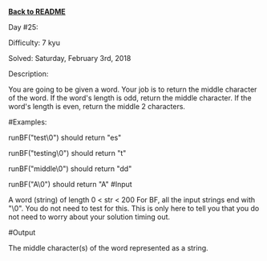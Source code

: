 ﻿<a href=https://github.com/hlais/Kata---a---Day><b>Back to README</b><a>

Day #25: 

Difficulty: 7 kyu

Solved: Saturday, February 3rd, 2018

Description:

You are going to be given a word. Your job is to return the middle character of the word. If the word's length is odd, return the middle character. If the word's length is even, return the middle 2 characters.

#Examples:

runBF("test\0") should return "es"

runBF("testing\0") should return "t"

runBF("middle\0") should return "dd"

runBF("A\0") should return "A"
#Input

A word (string) of length 0 < str < 200 For BF, all the input strings end with "\0". You do not need to test for this. This is only here to tell you that you do not need to worry about your solution timing out.

#Output

The middle character(s) of the word represented as a string.
